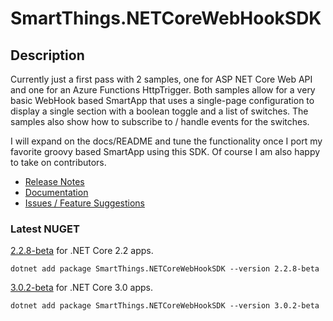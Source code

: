 # SmartThings.NETCoreWebHookSDK

## Description

Currently just a first pass with 2 samples, one for ASP NET Core Web API and one for an Azure Functions HttpTrigger.  Both samples allow for a very basic WebHook based SmartApp that uses a single-page configuration to display a single section with a boolean toggle and a list of switches.  The samples also show how to subscribe to / handle events for the switches.

I will expand on the docs/README and tune the functionality once I port my favorite groovy based SmartApp using this SDK.  Of course I am also happy to take on contributors.

- [Release Notes](https://github.com/ianisms/SmartThings.NETCoreWebHookSDK/blob/master/docs/RELEASENOTES.md)
- [Documentation](https://ianisms.github.io/SmartThings.NETCoreWebHookSDK/)
- [Issues / Feature Suggestions](https://github.com/ianisms/SmartThings.NETCoreWebHookSDK/issues)

### Latest NUGET

[2.2.8-beta](https://www.nuget.org/packages/SmartThings.NETCoreWebHookSDK/2.2.8-beta) for .NET Core 2.2 apps.

```batch
dotnet add package SmartThings.NETCoreWebHookSDK --version 2.2.8-beta
```

[3.0.2-beta](https://www.nuget.org/packages/SmartThings.NETCoreWebHookSDK/3.0.2-beta) for .NET Core 3.0 apps.

```batch
dotnet add package SmartThings.NETCoreWebHookSDK --version 3.0.2-beta
```
